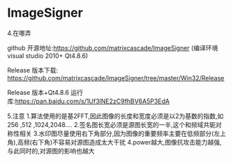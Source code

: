 # ImageSigner

4.在哪弄
   
   github 开源地址:https://github.com/matrixcascade/ImageSigner  (编译环境 visual studio 2010+ Qt4.8.6)

  Release 版本下载: https://github.com/matrixcascade/ImageSigner/tree/master/Win32/Release

  Release 版本+Qt4.8.6 运行库:https://pan.baidu.com/s/1Uf3lNE2zC9fhBV6A5P3EdA

5.注意
1.算法使用的是基2FFT,因此图像的长度和宽度必须是以2为基数的指数,如256 ,512 ,1024,2048....
2.签名图长宽必须是源图长宽的一半,这个和频域共轭对称性相关
3.水印图尽量使用右下角部分,因为图像的重要频率主要在低频部分(左上角),高频(右下角)不容易对源图造成太大干扰
4.power越大,图像抗攻击能力越强,与此同时的,对源图的影响也越大
